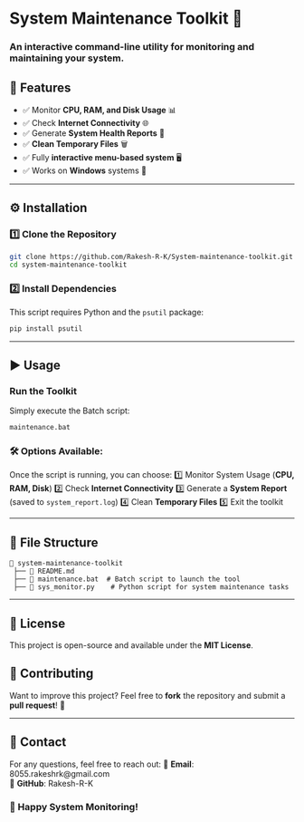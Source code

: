 # System Maintenance Toolkit 🚀

### An interactive command-line utility for monitoring and maintaining your system.

## 📌 Features

- ✅ Monitor **CPU, RAM, and Disk Usage** 📊
- ✅ Check **Internet Connectivity** 🌐
- ✅ Generate **System Health Reports** 📄
- ✅ **Clean Temporary Files** 🗑️
- ✅ Fully **interactive menu-based system** 🖥️
- ✅ Works on **Windows** systems 🏁

---

## ⚙️ Installation

### 1️⃣ **Clone the Repository**

```bash
git clone https://github.com/Rakesh-R-K/System-maintenance-toolkit.git
cd system-maintenance-toolkit
```

### 2️⃣ Install Dependencies

This script requires Python and the `psutil` package:

```bash
pip install psutil
```

---

## ▶️ Usage

### Run the Toolkit

Simply execute the Batch script:

```bash
maintenance.bat
```

### 🛠️ Options Available:

Once the script is running, you can choose:
1️⃣ Monitor System Usage (**CPU, RAM, Disk**)
2️⃣ Check **Internet Connectivity**
3️⃣ Generate a **System Report** (saved to `system_report.log`)
4️⃣ Clean **Temporary Files**
5️⃣ Exit the toolkit

---

## 📂 File Structure

```
📁 system-maintenance-toolkit
 ├── 📄 README.md
 ├── 📝 maintenance.bat  # Batch script to launch the tool
 ├── 🐍 sys_monitor.py    # Python script for system maintenance tasks
```

---

## 📜 License

This project is open-source and available under the **MIT License**.

## 🤝 Contributing

Want to improve this project?
Feel free to **fork** the repository and submit a **pull request**! 🚀

---

## 📩 Contact

For any questions, feel free to reach out:
📧 **Email**: 8055.rakeshrk\@gmail.com\
🐙 **GitHub**: Rakesh-R-K

### **🚀 Happy System Monitoring!**

